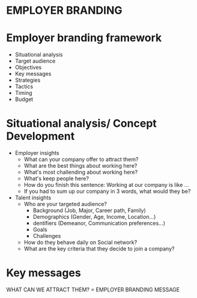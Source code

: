 # EMPLOYER BRANDING


# Employer branding framework
- Situational analysis
- Target audience 
- Objectives 
- Key messages
- Strategies
- Tactics
- Timing 
- Budget

# Situational analysis/ Concept Development 
- Employer insights
  - What can your company offer to attract them?
  - What are the best things about working here?
  - What's most challending about working here?
  - What's keep people here?
  - How do you finish this sentence: Working at our company is like ... 
  - If you had to sum up our company in 3 words, what would they be? 
- Talent insights
  -  Who are your targeted audience?
     -  Background (Job, Major, Career path, Family)
     -  Demographics (Gender, Age, Income, Location...)  
     - dentifiers (Demeanor, Communication preferences...)  
     - Goals  
     - Challenges  
  - How do they behave daily on Social network?  
  - What are the key criteria that they decide to join a
company?  

# Key messages
WHAT CAN WE ATTRACT THEM? = EMPLOYER BRANDING MESSAGE  
